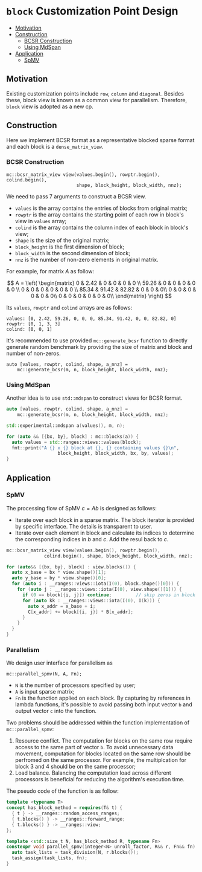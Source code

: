 # `block` Customization Point Design

<!-- vscode-markdown-toc -->
* [Motivation](#Motivation)
* [Construction](#Construction)
	* [BCSR Construction](#BCSRConstruction)
	* [Using MdSpan](#UsingMdSpan)
* [Application](#Application)
	* [SpMV](#SpMV)

<!-- vscode-markdown-toc-config
	numbering=false
	autoSave=true
	/vscode-markdown-toc-config -->
<!-- /vscode-markdown-toc -->

## <a name='Motivation'></a>Motivation

Existing customization points include `row`, `column` and `diagonal`. Besides these, block view is known as a common view for parallelism. Therefore, `block` view is adopted as a new cp.

## <a name='Construction'></a>Construction
Here we implement BCSR format as a representative blocked sparse format and  each block is a `dense_matrix_view`. 

### <a name='BCSRConstruction'></a>BCSR Construction

```
mc::bcsr_matrix_view view(values.begin(), rowptr.begin(), colind.begin(),
                          shape, block_height, block_width, nnz);
```

We need to pass 7 arguments to construct a BCSR view.
+ `values` is the array contains the entries of blocks from original matrix;
+ `rowptr` is the array contains the starting point of each row in block's view in `values` array;
+ `colind` is the array contains the column index of each block in block's view;
+ `shape` is the size of the original matrix;
+ `block_height` is the first dimension of block;
+ `block_width` is the second dimension of block;
+ `nnz` is the number of non-zero elements in original matrix.

For example, for matrix $A$ as follow:

$$
A = \left(
\begin{matrix}
0 & 2.42  & 0 & 0 & 0 & 0 \\
59.26 & 0 & 0 & 0 & 0 & 0 \\
0 & 0 & 0 & 0 & 0 & 0 \\
85.34 & 91.42 & 82.82 & 0 & 0 & 0\\
0 & 0 & 0 & 0 & 0 & 0\\
0 & 0 & 0 & 0 & 0 & 0\\
\end{matrix}
\right)
$$

Its `values`, `rowptr` and `colind` arrays are as follows:
```
values: [0, 2.42, 59.26, 0, 0, 0, 85.34, 91.42, 0, 0, 82.82, 0]
rowptr: [0, 1, 3, 3]
colind: [0, 0, 1]
```
It's recommended to use provided `mc::generate_bcsr` function to directly generate random benchmark by providing the size of matrix and block and number of non-zeros.
```
auto [values, rowptr, colind, shape, a_nnz] =
    mc::generate_bcsr(m, n, block_height, block_width, nnz);
```

### <a name='UsingMdSpan'></a>Using MdSpan

Another idea is to use `std::mdspan` to construct views for BCSR format.

```c++
auto [values, rowptr, colind, shape, a_nnz] =
    mc::generate_bcsr(m, n, block_height, block_width, nnz);

std::experimental::mdspan a(values(), m, n);

for (auto && [{bx, by}, block] : mc::blocks(a)) {
  auto values = std::ranges::views::values(block);
  fmt::print("A {} x {} block at {}, {} containing values {}\n",
                   block_height, block_width, bx, by, values);
}
```

## <a name='Application'></a>Application 

### <a name='SpMV'></a>SpMV

The processing flow of SpMV $c=Ab$ is designed as follows:
+ Iterate over each block in a sparse matrix. The block iterator is provided by specific interface. The details is transparent to user.
+ Iterate over each element in block and calculate its indices to determine the corresponding indices in $b$ and $c$. Add the resul back to $c$.

```c++
mc::bcsr_matrix_view view(values.begin(), rowptr.begin(),
              colind.begin(), shape, block_height, block_width, nnz);

for (auto&& [{bx, by}, block] : view.blocks()) {
  auto x_base = bx * view.shape()[1];
  auto y_base = by * view.shape()[0];
  for (auto i : __ranges::views::iota(I(0), block.shape()[0])) {
    for (auto j : __ranges::views::iota(I(0), view.shape()[1])) {
      if (0 == block[{i, j}]) continue;         // skip zeros in block
      for (auto kk : __ranges::views::iota(I(0), I(k))) {
        auto x_addr = x_base + i;
        C[x_addr] += block[{i, j}] * B[x_addr];
      }
    }
  }
}
```

### Parallelism 

We design user interface for parallelism as
```
mc::parallel_spmv(N, A, Fn);
```

+ `N` is the number of processors specified by user;
+ `A` is input sparse matrix;
+ `Fn` is the function applied on each block. By capturing by references in lambda functions, it's possible to avoid passing both input vector `b` and output vector `c` into the function.

Two problems should be addressed within the function implementation of `mc::parallel_spmv`:
1. Resource conflict. The computation for blocks on the same row require access to the same part of vector `b`. To avoid unnecessary data movement, computation for blocks located on the same row should be perfromed on the same processor. For example, the multiplcation for block 3 and 4 should be on the same processor;
2. Load balance. Balancing the computation load across different processors is beneficial for reducing the algorithm's execution time.

The pseudo code of the function is as follow:
```c++
template <typename T>
concept has_block_method = requires(T& t) {
  { t } -> __ranges::random_access_ranges;
  { t.blocks() } -> __ranges::forward_range;
  { t.blocks() } -> __ranges::view;
};

template <std::size_t N, has_block_method R, typename Fn>
constexpr void parallel_spmv(integer<N> unroll_factor, R&& r, Fn&& fn) {
  auto task_lists = task_division(N, r.blocks());
  task_assign(task_lists, fn);
}
```


